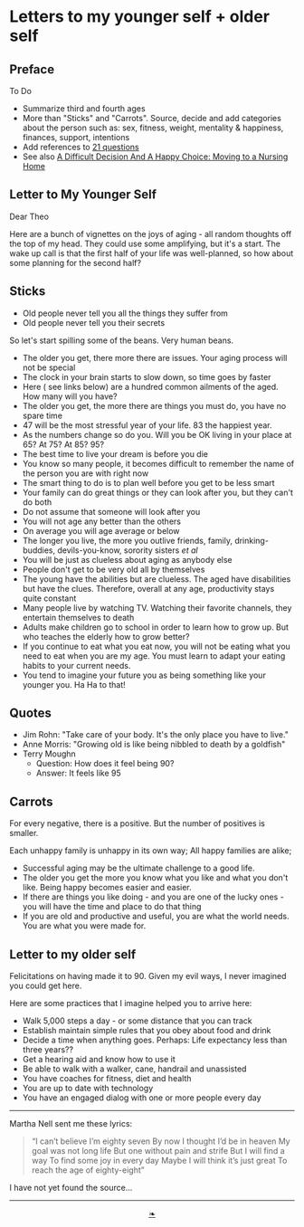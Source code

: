 # Letters to my younger self + older self

## Preface

To Do

* Summarize third and fourth ages
* More than "Sticks" and "Carrots". Source, decide and add categories about the person such as: sex, fitness, weight, mentality & happiness, finances, support, intentions
* Add references to [21 questions]( https://heritage-happenings.github.io/#pages/21-Questions-for-Seniors.md )
* See also [A Difficult Decision And A Happy Choice: Moving to a Nursing Home]( https://ta.medium.com/a-difficult-decision-and-a-happy-choice-3e82bc2ede5c?sk=92a310eab2a80ae306f99a731253a93a )


## Letter to My Younger Self

Dear Theo

Here are a bunch of vignettes on the joys of aging - all random thoughts off the top of my head. They could use some amplifying, but it's a start. The wake up call is that the first half of your life was well-planned, so how about some planning for the second half?

## Sticks

* Old people never tell you all the things they suffer from
* Old people never tell you their secrets

So let's start spilling some of the beans. Very human beans.

* The older you get, there more there are issues. Your aging process will not be special
* The clock in your brain starts to slow down, so time goes by faster
* Here ( see links below) are a hundred common ailments of the aged. How many will you have?
* The older you get, the more there are things you must do, you have no spare time
* 47 will be the most stressful year of your life. 83 the happiest year.
* As the numbers change so do you. Will you be OK living in your place at 65? At 75? At 85? 95?
* The best time to live your dream is before you die
* You know so many people, it becomes difficult to remember the name of the person you are with right now  
* The smart thing to do is to plan well before you get to be less smart
* Your family can do great things or they can look after you, but they can't do both
* Do not assume that someone will look after you
* You will not age any better than the others
* On average you will age average or below
* The longer you live, the more you outlive friends, family, drinking-buddies, devils-you-know, sorority sisters <i>et al</i>
* You will be just as clueless about aging as anybody else
* People don't get to be very old all by themselves
* The young have the abilities but are clueless. The aged have disabilities but have the clues. Therefore, overall at any age, productivity stays quite constant
* Many people live by watching TV. Watching their favorite channels, they entertain themselves to death
* Adults make children go to school in order to learn how to grow up. But who teaches the elderly how to grow better?
* If you continue to eat what you eat now, you will not be eating what you need to eat when you are my age. You must learn to adapt your eating habits to your current needs.
* You tend to imagine your future you as being something like your younger you. Ha Ha to that!

## Quotes

* Jim Rohn: "Take care of your body. It's the only place you have to live."
* Anne Morris: "Growing old is like being nibbled to death by a goldfish"
* Terry Moughn
  * Question: How does it feel being 90?
  * Answer: It feels like 95


## Carrots

For every negative, there is a positive. But the number of positives is smaller.

Each unhappy family is unhappy in its own way; All happy families are alike;

* Successful aging may be the ultimate challenge to a good life.
* The older you get the more you know what you like and what you don't like. Being happy becomes easier and easier.
* If there are things you like doing - and you are one of the lucky ones - you will have the time and place to do that thing
* If you are old and productive and useful, you are what the world needs. You are what you were made for.


## Letter to my older self

Felicitations on having made it to 90. Given my evil ways, I never imagined you could get here.

Here are some practices that I imagine helped you to arrive here:

* Walk 5,000 steps a day - or some distance that you can track
* Establish maintain simple rules that you obey about food and drink
* Decide a time when anything goes. Perhaps: Life expectancy less than three years??
* Get a hearing aid and know how to use it
* Be able to walk with a walker, cane, handrail and unassisted
* You have coaches for fitness, diet and health
* You are up to date with technology
* You have an engaged dialog with one or more people every day


***

Martha Nell sent me these lyrics:

>“I can’t believe I’m eighty seven
>By now I thought I’d be in heaven
>My goal was not long life
>But one without pain and strife
>But I will find a way
>To find some joy in every day
>Maybe I will think it’s just great
>To reach the age of eighty-eight”

I have not yet found the source...

***

<center><a href=javascript:window.scrollTo(0,0); class=aDingbat title="Scroll to top" > ❧ </a></center>
